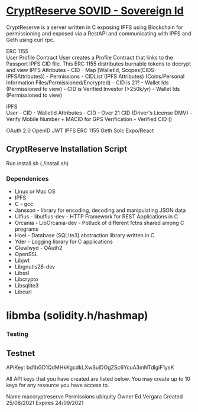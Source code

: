 
# [CryptReserve SOVID - Sovereign Id](https://www.blockchainbpi.com)
CryptReserve is a server written in C exposing IPFS using Blockchain for  permissioning and exposed via a RestAPI and communicating with IPFS and Geth using curl rpc.  

  ERC 1155  
    User Profile Contract
      User creates a Profile Contract that links to the Passport IPFS CID file.
      This ERC 1155 distributes burnable tokens to decrypt and view IPFS Attributes
      - CID
      - Map [WalletId, Scopes(CIDS-IPFSAttributes)] - Permissions
      - CIDList (IPFS Attributes) (Coins/Personal Information Files/Permissioned/Encrypted)
        - CID is 21?
          - Wallet Ids (Permissioned to view)
        - CID is Verified Investor (>250k/yr)
          - Wallet Ids (Permissioned to view)

  IPFS    
    User
      - CID
      - WalletId
    Attributes
      - CID
      - Over 21 CID (Driver's License DMV)
      - Verify Mobile Number + MACID for GPS Verification
      - Verified CID ()

OAuth 2.0
OpenID
JWT
IPFS
ERC 1155
Geth
Solc
Expo/React

## CryptReserve Installation Script
Run install.sh (./install.sh)

### Dependenices
* Linux or Mac OS
* IPFS
* C - gcc
* Jansson - library for encoding, decoding and manipulating JSON data
* Ulfius - libulfius-dev - HTTP Framework for REST Applications in C
* Orcania - LibOrcania-dev - Potluck of different fctns shared among C programs
* Hoel - Database (SQLIte3) abstraction library written in C.
* Yder - Logging library for C applications
* Glewlwyd - OAuth2
* OpenSSL
* Libjwt
* Libgnutls28-dev
* Libssl
* Libcrypto
* Libsqlite3
* Libcurl
# libmba (solidity.h/hashmap)


### Testing

## Testnet
APIKey: bd1bGD1QdMHkKgcdkLXwSulDOgZSc6YcuA3mNTdlgiF1ysK

All API keys that you have created are listed below. You may create up to 10 keys for any resource you have access to.

Name maccryptreserve
Permissions ubiquity
Owner Ed Vergara
Created 25/08/2021
Expires 24/09/2021

